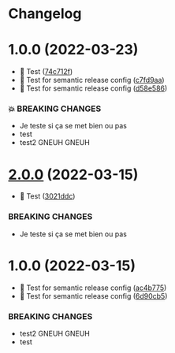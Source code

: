 # Changelog

# 1.0.0 (2022-03-23)


* :memo: Test ([74c712f](https://github.com/Candy-Doc/candy-doc-maven-plugin/commit/74c712f))
* :construction_worker: Test for semantic release config ([c7fd9aa](https://github.com/Candy-Doc/candy-doc-maven-plugin/commit/c7fd9aa))
* :construction_worker: Test for semantic release config ([d58e586](https://github.com/Candy-Doc/candy-doc-maven-plugin/commit/d58e586))


### 💥 BREAKING CHANGES

* Je teste si ça se met bien ou pas
* test
* test2 GNEUH GNEUH

# [2.0.0](https://github.com/Candy-Doc/candy-doc-maven-plugin/compare/v1.0.0...v2.0.0) (2022-03-15)


* :memo: Test ([3021ddc](https://github.com/Candy-Doc/candy-doc-maven-plugin/commit/3021ddc5dfef5554d49b29f5d7a6acfb6c29be4e))


### BREAKING CHANGES

* Je teste si ça se met bien ou pas

# 1.0.0 (2022-03-15)


* :construction_worker: Test for semantic release config ([ac4b775](https://github.com/Candy-Doc/candy-doc-maven-plugin/commit/ac4b775b7e8c3aa1517d0b403ef07f0551460d7c))
* :construction_worker: Test for semantic release config ([6d90cb5](https://github.com/Candy-Doc/candy-doc-maven-plugin/commit/6d90cb52e6569ae21b9bde4a3a58dd9d667608ab))


### BREAKING CHANGES

* test2 GNEUH GNEUH
* test
